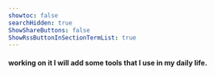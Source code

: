 ```yaml
---
showtoc: false
searchHidden: true
ShowShareButtons: false
ShowRssButtonInSectionTermList: true
---
```

#### working on it I will add some tools that I use in my daily life.


